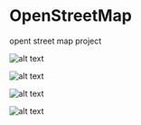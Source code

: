 # OpenStreetMap
opent street map project

![alt text](https://alisamadzadeh.ir/openstreetmap/Screenshot%202021-04-13%20184923.png)

![alt text](https://alisamadzadeh.ir/openstreetmap/Screenshot%202021-04-13%20184940.png)

![alt text](https://alisamadzadeh.ir/openstreetmap/Screenshot%202021-04-13%20184957.png)

![alt text](https://alisamadzadeh.ir/openstreetmap/Screenshot%202021-04-13%20185044.png)
